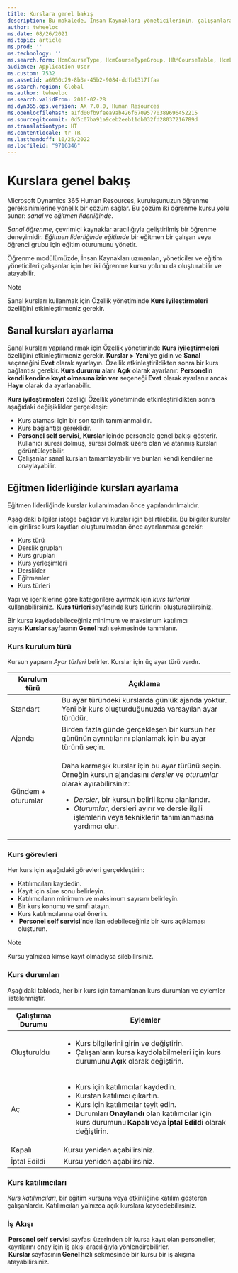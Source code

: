 ```yaml
---
title: Kurslara genel bakış
description: Bu makalede, İnsan Kaynakları yöneticilerinin, çalışanlara sunulan kurslarla ilgili bilgileri korumak için kurs özelliklerini nasıl kullanabilecekleri açıklanmaktadır.
author: twheeloc
ms.date: 08/26/2021
ms.topic: article
ms.prod: ''
ms.technology: ''
ms.search.form: HcmCourseType, HcmCourseTypeGroup, HRMCourseTable, HcmLearningWorkspace
audience: Application User
ms.custom: 7532
ms.assetid: a6950c29-8b3e-45b2-9084-ddfb1317ffaa
ms.search.region: Global
ms.author: twheeloc
ms.search.validFrom: 2016-02-28
ms.dyn365.ops.version: AX 7.0.0, Human Resources
ms.openlocfilehash: a1fd00fb9feea9ab426f67095770389696452215
ms.sourcegitcommit: 0d5c07ba91a9ceb2eeb11db032fd28037216789d
ms.translationtype: HT
ms.contentlocale: tr-TR
ms.lasthandoff: 10/25/2022
ms.locfileid: "9716346"
---
```

# <a name="courses-overview"></a>Kurslara genel bakış

Microsoft Dynamics 365 Human Resources, kuruluşunuzun öğrenme gereksinimlerine yönelik bir çözüm sağlar. Bu çözüm iki öğrenme kursu yolu sunar: *sanal* ve *eğitmen liderliğinde*.

*Sanal öğrenme*, çevrimiçi kaynaklar aracılığıyla geliştirilmiş bir öğrenme deneyimidir. *Eğitmen liderliğinde eğitimde* bir eğitmen bir çalışan veya öğrenci grubu için eğitim oturumunu yönetir.

Öğrenme modülümüzde, İnsan Kaynakları uzmanları, yöneticiler ve eğitim yöneticileri çalışanlar için her iki öğrenme kursu yolunu da oluşturabilir ve atayabilir.

> [!NOTE]
> Sanal kursları kullanmak için Özellik yönetiminde **Kurs iyileştirmeleri** özelliğini etkinleştirmeniz gerekir.

## <a name="set-up-virtual-courses"></a>Sanal kursları ayarlama

Sanal kursları yapılandırmak için Özellik yönetiminde **Kurs iyileştirmeleri** özelliğini etkinleştirmeniz gerekir. **Kurslar \> Yeni**'ye gidin ve **Sanal** seçeneğini **Evet** olarak ayarlayın. Özellik etkinleştirildikten sonra bir kurs bağlantısı gerekir. **Kurs durumu** alanı **Açık** olarak ayarlanır. **Personelin kendi kendine kayıt olmasına izin ver** seçeneği **Evet** olarak ayarlanır ancak **Hayır** olarak da ayarlanabilir.

**Kurs iyileştirmeleri** özelliği Özellik yönetiminde etkinleştirildikten sonra aşağıdaki değişiklikler gerçekleşir:

- Kurs ataması için bir son tarih tanımlanmalıdır.
- Kurs bağlantısı gereklidir.
- **Personel self servisi**, **Kurslar** içinde personele genel bakışı gösterir. Kullanıcı süresi dolmuş, süresi dolmak üzere olan ve atanmış kursları görüntüleyebilir.
- Çalışanlar sanal kursları tamamlayabilir ve bunları kendi kendilerine onaylayabilir.

## <a name="set-up-instructor-led-courses"></a>Eğitmen liderliğinde kursları ayarlama

Eğitmen liderliğinde kurslar kullanılmadan önce yapılandırılmalıdır.

Aşağıdaki bilgiler isteğe bağlıdır ve kurslar için belirtilebilir. Bu bilgiler kurslar için girilirse kurs kayıtları oluşturulmadan önce ayarlanması gerekir:

- Kurs türü
- Derslik grupları
- Kurs grupları
- Kurs yerleşimleri
- Derslikler
- Eğitmenler
- Kurs türleri

Yapı ve içeriklerine göre kategorilere ayırmak için *kurs türlerini* kullanabilirsiniz.  **Kurs türleri** sayfasında kurs türlerini oluşturabilirsiniz.

Bir kursa kaydedebileceğiniz minimum ve maksimum katılımcı sayısı **Kurslar** sayfasının **Genel** hızlı sekmesinde tanımlanır.

### <a name="course-setup-type"></a> Kurs kurulum türü 

Kursun yapısını *Ayar türleri* belirler. Kurslar için üç ayar türü vardır.

| Kurulum türü | Açıklama |
|------|--------|
| Standart | Bu ayar türündeki kurslarda günlük ajanda yoktur. Yeni bir kurs oluşturduğunuzda varsayılan ayar türüdür. |
| Ajanda | Birden fazla günde gerçekleşen bir kursun her gününün ayrıntılarını planlamak için bu ayar türünü seçin. |
| Gündem + oturumlar | <p>Daha karmaşık kurslar için bu ayar türünü seçin. Örneğin kursun ajandasını *dersler* ve *oturumlar* olarak ayırabilirsiniz:</p><ul><li>*Dersler*, bir kursun belirli konu alanlarıdır.</li><li>*Oturumlar*, dersleri ayırır ve dersle ilgili işlemlerin veya tekniklerin tanımlanmasına yardımcı olur.</li></ul> |

### <a name="course-tasks"></a> Kurs görevleri

Her kurs için aşağıdaki görevleri gerçekleştirin:

- Katılımcıları kaydedin.
- Kayıt için süre sonu belirleyin.
- Katılımcıların minimum ve maksimum sayısını belirleyin.
- Bir kurs konumu ve sınıfı atayın.
- Kurs katılımcılarına otel önerin.
-  **Personel self servisi**'nde ilan edebileceğiniz bir kurs açıklaması oluşturun.

> [!NOTE]
> Kursu yalnızca kimse kayıt olmadıysa silebilirsiniz.

### <a name="course-statuses"></a>Kurs durumları

Aşağıdaki tabloda, her bir kurs için tamamlanan kurs durumları ve eylemler listelenmiştir.

| Çalıştırma Durumu | Eylemler |
|------|--------|
| Oluşturuldu | <ul><li>Kurs bilgilerini girin ve değiştirin.</li><li>Çalışanların kursa kaydolabilmeleri için kurs durumunu **Açık** olarak değiştirin.</li></ul> | 
| Aç | <ul><li>Kurs için katılımcılar kaydedin.</li><li>Kurstan katılımcı çıkartın.</li><li>Kurs için katılımcılar teyit edin.</li><li>Durumları **Onaylandı** olan katılımcılar için kurs durumunu **Kapalı** veya **İptal Edildi** olarak değiştirin.</li></ul>|
| Kapalı | Kursu yeniden açabilirsiniz. |
| İptal Edildi | Kursu yeniden açabilirsiniz. |

### <a name="course-participants"></a>Kurs katılımcıları

*Kurs katılımcıları*, bir eğitim kursuna veya etkinliğine katılım gösteren çalışanlardır. Katılımcıları yalnızca açık kurslara kaydedebilirsiniz.

### <a name="workflow"></a>İş Akışı

 **Personel self servisi** sayfası üzerinden bir kursa kayıt olan personeller, kayıtlarını onay için iş akışı aracılığıyla yönlendirebilirler.  **Kurslar** sayfasının **Genel** hızlı sekmesinde bir kursu bir iş akışına atayabilirsiniz.
